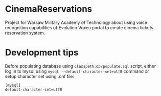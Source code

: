 # CinemaReservations
Project for Warsaw Military Academy of Technology about using voice recognition capabilities of Evolution Voxeo portal to create cinema tickets reservation system.

# Development tips
Before populating database using `classpath:db/populate.sql` script, either log in to mysql using `mysql --default-character-set=utf8` command or setup character set using .cnf file:
```
[mysql]
default-character-set=utf8
```